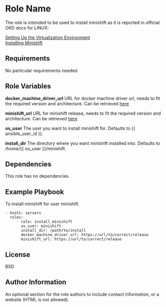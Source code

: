 Role Name
=========

The role is intended to be used to install minishift as it is reported in official OKD docs for LINUX:

[Setting Up the Virtualization Environment](https://docs.okd.io/latest/minishift/getting-started/setting-up-virtualization-environment.html) 
<br>
[Installing Minishift](https://docs.okd.io/latest/minishift/getting-started/installing.html)

Requirements
------------

No particular requirements needed

Role Variables
--------------

**docker_machine_driver_url**
URL for docker machine driver url, needs to fit the required version and architecture. Can be retrieved [here](https://github.com/dhiltgen/docker-machine-kvm/releases)

**minishift_url**
URL for minishift release, needs to fit the required version and architecture. Can be retrieved [here](https://github.com/minishift/minishift/releases)

**os_user**
The user you want to install minishift for. Defaults to {{ ansible_user_id }}.

**install_dir**
The directory where you want minishift installed into. Defaults to /home/{{ os_user }}/minishift

Dependencies
------------

This role has no dependencies

Example Playbook
----------------

To install minishift for user minishift.

    - hosts: servers
      roles:
         - role: install_minishift
           os_user: minishift
           install_dir: /path/to/install
           docker_machine_driver_url: https://url/to/correct/release
           minishift_url: https://url/to/correct/release

License
-------

BSD

Author Information
------------------

An optional section for the role authors to include contact information, or a website (HTML is not allowed).
